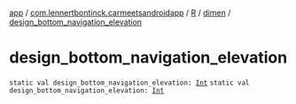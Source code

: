 [app](../../../index.md) / [com.lennertbontinck.carmeetsandroidapp](../../index.md) / [R](../index.md) / [dimen](index.md) / [design_bottom_navigation_elevation](./design_bottom_navigation_elevation.md)

# design_bottom_navigation_elevation

`static val design_bottom_navigation_elevation: `[`Int`](https://kotlinlang.org/api/latest/jvm/stdlib/kotlin/-int/index.html)
`static val design_bottom_navigation_elevation: `[`Int`](https://kotlinlang.org/api/latest/jvm/stdlib/kotlin/-int/index.html)